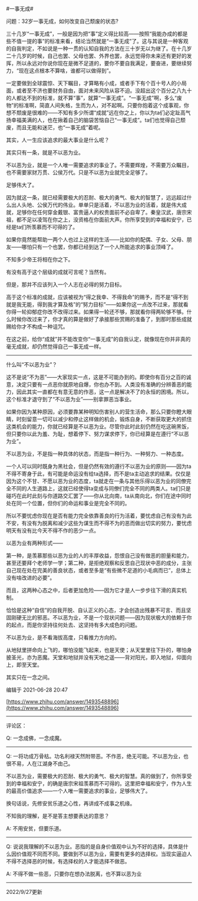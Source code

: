 #一事无成#

问题：32岁一事无成，如何改变自己颓废的状态?

三十几岁“一事无成”，一般是因为把“事”定义得比较高——按照“我能办成的都是些不值一提的事”的标准来看，结论当然就是“一事无成”了。这与其说是一种客观的自我判定，不如说是一种一贯的认知自我的方法在三十岁无以为继了。在十几岁二十几岁的时候，自己也罢、父母也罢、外界也罢，永远觉得你未来还有更好的发挥，所以永远对你说你现在是微不足道的，要你不要自我满足，要奋进，要继续努力，“现在这点根本不算啥，谁都可以做得到”。

一定要做到全球震惊、天下瞩目，才算略有小成，或者手下有个百十号人的小局面，或者至不济也要财务自由，面对未来风险从容不迫。没超出这个百分之八九十的人都达不到的标准，就不算“事”，就算“一事无成”。“一事无成”啊，多么“废物”的标准啊，简直人间失格，生而为人，对不起啊。只要你抱着这个成事观，你想不颓废是很难的——不知有多少所谓“成就”远在你之上，你以为ta们必定趾高气扬幸福美满的人，也在揪着自己的脑袋苦恼自己“一事无成”。ta们也觉得自己颓废，而且无能和迷茫，也“一事无成”着呢。

其实，人一生应该追求的最大事业是什么呢？

其实只有一条，就是不以恶为业。

不以恶为业，就是一个人唯一需要追求的事业了。不需要辉煌，不需要万众瞩目，也不需要家财万贯、公侯万代。只是不以恶为业就完全足够了。

足够伟大了。

因为就这一条，就已经需要极大的忍耐、极大的勇气、极大的智慧了，远远超过什么出人头地、公侯万代的伟业。单单只是活着，不以恶为业的活着，就是伟大成就，足够你在任何穿金戴银、富贵逼人的权贵面前不必自卑了。秦皇汉武，唐宗宋祖，都不足以凌驾在你之上，没资格在你面前大声。你所享受到的幸福和安宁，已经是ta们所羡慕而不可得的了。

如果你竟然能帮助一两个人也过上这样的生活——比如你的配偶、子女、父母、朋友——哪怕只有一个也罢，你都已经到达了一个人所能追求的事业顶峰了。

不知多少帝王将相在你之下。

有没有高于这个层级的成就可言呢？当然有。

但是，那并不应该列入一个人志在必得的努力目标。

高于这个标准的成就，应该被视为“得之我幸、不得我命”的赐予，而不是“得不到就是我无能，得到我才算及格”的“努力目标”——如果你这一点改不过来，那就看你得一轮抑郁症你改不改得过来。如果得一轮还不够，那就看你得两轮够不够。什么时候你改过来了，你才真的算是做好了承接那些赏赐的准备了，到那时那些成就赐给你才不构成一种诅咒。

在这之前，给你“成就”并不能改变你“一事无成”的自我认定，就像现在你并非真的毫无成就，却仍然觉得自己一事无成一样。

---

什么叫“不以恶为业”？

这不是说“不为恶”——大家现实一点，这是不可能办到的。即使你有百分之百的诚意，决定只要有一点恶你就原地自爆，你也办不到。人类没有准确的分辨善恶的能力，因此其实一直都在有意无意的作恶，这一点是解决不了的永恒的困境。所以，这个标准才退守到了“不以恶为业”——别拿罪恶当事业。

如果你因为某种原因，必须要靠某种明知伤害别人的营生活命，那么只要你瞪大眼睛，时刻留意一切可以减少和停止这样做的机会，锻炼自身，不断获取更大的抓住这类机会的能力，你就已经算是不以恶为业。尽管你此时此刻仍然在吃这碗黑饭，但只要你以此为羞、为耻，想着停下、努力谋求停下，你已经算是在遵行“不以恶为业”。

不以恶为业，不是指一种具体的状态，而是指一种行为、一种努力、一种态度。

一个人可以同时既身为黑社会，但是仍然有效的遵行不以恶为业的原则——因为ta不得不寄身于此，有可能是命运没有给ta选择，而不是ta主动追求的结果。仅仅是因为这个不甘、不愿以恶为业的态度，ta就走在一条与其他乐得以恶为业的同僚完全不同的人生道路上，这就已经使得ta变成与同僚们完全不同的两类人。ta们只是碰巧在此时此刻与你道路交汇罢了——你从北向南，ta从南向北，你们在途中同时处在同一个位置，但你们的命运和事业是完全不同的。

所以不要忧虑你现在是否有能力完全依靠善良的行为活着，要忧虑自己有没有为此不安，有没有为脱离和减少这些为谋生而不得不为的恶而做出切实的努力，要忧虑明天有没有比今天不得不作的恶少一点。

以恶为业有两种形式——

第一种，是羡慕那些以恶为业的人的丰厚收益，怨恨自己没有做恶的胆量和能力，甚至还要拜个老师学一学；第二种，是拒绝观察和反思自己现状中恶的成分，主张自己现在处在完美的善良状态，或者至多是“有些微不足道的小毛病而已”，总体上没有啥改进的必要”。

而且，这两种心态之中，后者更加危险——因为它才是人一步步往下滑的真实机制。

恰恰是这种“自信”的自我开脱、自认正义的心态，才会创造出残暴不可言、而且坚固刚硬无比的邪恶。不以恶为业，不是一个现状问题——因为现状极大的依赖于你的起点，而是你坚持往何处去、这坚持有多大成色的问题。

不以恶为业，是不看海拔高度，只看推力方向的。

从地狱里拼命向上飞的，哪怕没能飞起来，也是天使；从天堂里往下扑的，哪怕身披圣光，亦为恶魔。天堂和地狱并没有天地之遥——背对阳光，即入地狱，仰面向上，即至天堂。

其实只在一念之间。

编辑于 2021-06-28 20:47

[https://www.zhihu.com/answer/1493548896](https://www.zhihu.com/answer/1493548896)

---

评论区：

Q: 一念成佛，一念成魔。

---

Q: 一将功成万骨枯。功名利禄天然附带恶。不作恶，绝无可能。不以恶为业，也很不易，人在江湖身不由己。

不以恶为业，需要极大的忍耐、极大的勇气、极大的智慧。真的做到了，你所享受到的幸福和安宁，的确是唐宗宋祖羡慕而不可得的。这里把幸福和安宁，作为人生的最高价值追求——一个人唯一需要追求的事业，足够伟大了。

换句话说，先修安贫乐道之心性，再讲成不成事之机缘。

不知我的理解，是不是答主想要表达的意思？

A: 不用安贫，但要乐道。

---

Q: 说说我理解的不以恶为业。恶指的是自身价值观中认为不好的选择，具体是什么因价值观不同而不同。要做到不以恶为业，需要有更多的选择权。当现实逼迫人不得不选择恶的时候，有选择权的人才能选择不做恶。

A: 不得不做一些恶，只要你在想办法脱离，也不算以恶为业

---

2022/9/27更新